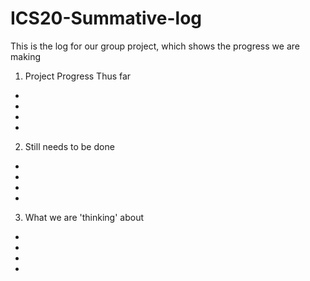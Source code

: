 # ICS20-Summative-log
This is the log for our group project, which shows the progress we are making


1. Project Progress Thus far
-
-
-
-
2. Still needs to be done 
-
-
-
-
3. What we are 'thinking' about 
-
-
-
-

